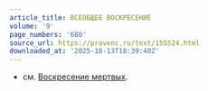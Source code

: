 ```yaml
---
article_title: ВСЕОБЩЕЕ ВОСКРЕСЕНИЕ
volume: '9'
page_numbers: '680'
source_url: https://pravenc.ru/text/155524.html
downloaded_at: '2025-10-13T10:39:40Z'
---
```


- см. [Воскресение мертвых](<https://pravenc.ru/text/Воскресение мертвых.html>).
